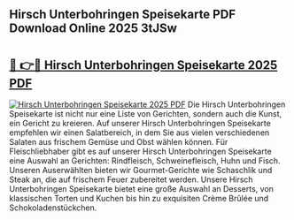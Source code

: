 ## Hirsch Unterbohringen Speisekarte PDF Download Online 2025 3tJSw

# <h2><a href="http://gcb0e6j.nevu.top/?p=Hirsch+Unterbohringen+Speisekarte">🔗 👉🔴 Hirsch Unterbohringen Speisekarte 2025 PDF</a></h2>

[![Hirsch Unterbohringen Speisekarte 2025 PDF](https://i.imgur.com/dBaPXMq.png)](http://gcb0e6j.nevu.top/?p=Hirsch+Unterbohringen+Speisekarte)
Die Hirsch Unterbohringen Speisekarte ist nicht nur eine Liste von Gerichten, sondern auch die Kunst, ein Gericht zu kreieren. Auf unserer Hirsch Unterbohringen Speisekarte empfehlen wir einen Salatbereich, in dem Sie aus vielen verschiedenen Salaten aus frischem Gemüse und Obst wählen können. Für Fleischliebhaber gibt es auf unserer Hirsch Unterbohringen Speisekarte eine Auswahl an Gerichten: Rindfleisch, Schweinefleisch, Huhn und Fisch. Unseren Auserwählten bieten wir Gourmet-Gerichte wie Schaschlik und Steak an, die auf frischem Feuer zubereitet werden. Unsere Hirsch Unterbohringen Speisekarte bietet eine große Auswahl an Desserts, von klassischen Torten und Kuchen bis hin zu exquisiten Crème Brûlée und Schokoladenstückchen.
